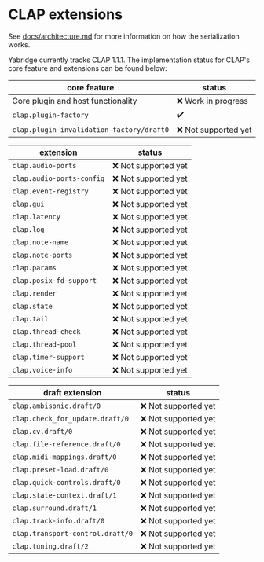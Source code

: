 # CLAP extensions

See
[docs/architecture.md](https://github.com/robbert-vdh/yabridge/blob/master/docs/architecture.md)
for more information on how the serialization works.

Yabridge currently tracks CLAP 1.1.1. The implementation status for CLAP's core feature and extensions can be found below:

| core feature                              | status                |
| ----------------------------------------- | --------------------- |
| Core plugin and host functionality        | :x: Work in progress  |
| `clap.plugin-factory`                     | :heavy_check_mark:    |
| `clap.plugin-invalidation-factory/draft0` | :x: Not supported yet |

| extension                 | status                |
| ------------------------- | --------------------- |
| `clap.audio-ports`        | :x: Not supported yet |
| `clap.audio-ports-config` | :x: Not supported yet |
| `clap.event-registry`     | :x: Not supported yet |
| `clap.gui`                | :x: Not supported yet |
| `clap.latency`            | :x: Not supported yet |
| `clap.log`                | :x: Not supported yet |
| `clap.note-name`          | :x: Not supported yet |
| `clap.note-ports`         | :x: Not supported yet |
| `clap.params`             | :x: Not supported yet |
| `clap.posix-fd-support`   | :x: Not supported yet |
| `clap.render`             | :x: Not supported yet |
| `clap.state`              | :x: Not supported yet |
| `clap.tail`               | :x: Not supported yet |
| `clap.thread-check`       | :x: Not supported yet |
| `clap.thread-pool`        | :x: Not supported yet |
| `clap.timer-support`      | :x: Not supported yet |
| `clap.voice-info`         | :x: Not supported yet |

| draft extension                  | status                |
| -------------------------------- | --------------------- |
| `clap.ambisonic.draft/0`         | :x: Not supported yet |
| `clap.check_for_update.draft/0`  | :x: Not supported yet |
| `clap.cv.draft/0`                | :x: Not supported yet |
| `clap.file-reference.draft/0`    | :x: Not supported yet |
| `clap.midi-mappings.draft/0`     | :x: Not supported yet |
| `clap.preset-load.draft/0`       | :x: Not supported yet |
| `clap.quick-controls.draft/0`    | :x: Not supported yet |
| `clap.state-context.draft/1`     | :x: Not supported yet |
| `clap.surround.draft/1`          | :x: Not supported yet |
| `clap.track-info.draft/0`        | :x: Not supported yet |
| `clap.transport-control.draft/0` | :x: Not supported yet |
| `clap.tuning.draft/2`            | :x: Not supported yet |
